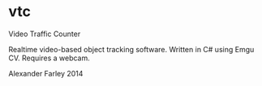 vtc
===

Video Traffic Counter


Realtime video-based object tracking software. Written in C# using Emgu CV. Requires a webcam. 

Alexander Farley 2014
